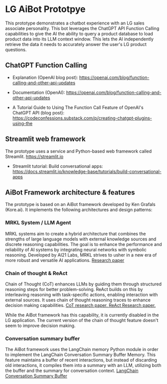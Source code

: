 # LG AiBot Prototpye

This prototype demonstrates a chatbot experience with an LG sales associate personality. This bot leverages the ChatGPT API Function Calling capabilities to give the AI the ability to query a product database to load product data into its LLM context window. This lets the AI independently retrieve the data it needs to accurately answer the user's LG product questions.

## ChatGPT Function Calling
- Explanation (OpenAI blog post): https://openai.com/blog/function-calling-and-other-api-updates

- Documentation (OpenAI): https://openai.com/blog/function-calling-and-other-api-updates

- A Tutorial Guide to Using The Function Call Feature of OpenAI's ChatGPT API (blog post): https://codeconfessions.substack.com/p/creating-chatgpt-plugins-using-the

## Streamlit web framework
The prototype uses a service and Python-based web framework called Streamlit. https://streamlit.io

- Streamlit tutorial: Build conversational apps: https://docs.streamlit.io/knowledge-base/tutorials/build-conversational-apps

## AiBot Framework architecture & features
The prototype is based on an AiBot framework developed by Ken Grafals (Kore.ai). It implements the following architectures and design patterns:

### MRKL System / LLM Agent
MRKL systems aim to create a hybrid architecture that combines the strengths of large language models with external knowledge sources and discrete reasoning capabilities. The goal is to enhance the performance and reliability of AI systems by integrating neural networks with symbolic reasoning. Developed by AI21 Labs, MRKL strives to usher in a new era of more robust and versatile AI applications. [Research paper](https://arxiv.org/abs/2205.00445)

### Chain of thought & ReAct
Chain of Thought (CoT) enhances LLMs by guiding them through structured reasoning steps for better problem-solving. ReAct builds on this by interleaving reasoning with task-specific actions, enabling interaction with external sources. It uses chain of thought reasoning traces to enhance decision making capabilities. [CoT research paper. ](https://arxiv.org/abs/2201.11903) [ReAct Research paper.](https://react-lm.github.io)

While the AiBot framework has this capability, it is currently disabled in the LG application. The current version of the chain of thought feature doesn't seem to improve decision making.

### Conversation summary buffer
The AiBot framework uses the LangChain memory Python module in order to implement the LangChain Conversation Summary Buffer Memory. This feature maintains a buffer of recent interactions, but instead of discarding old interactions, it compiles them into a summary with an LLM, utilizing both the buffer and the summary for conversation context. [LangChain Conversation Summary Buffer](https://python.langchain.com/docs/modules/memory/types/summary_buffer)